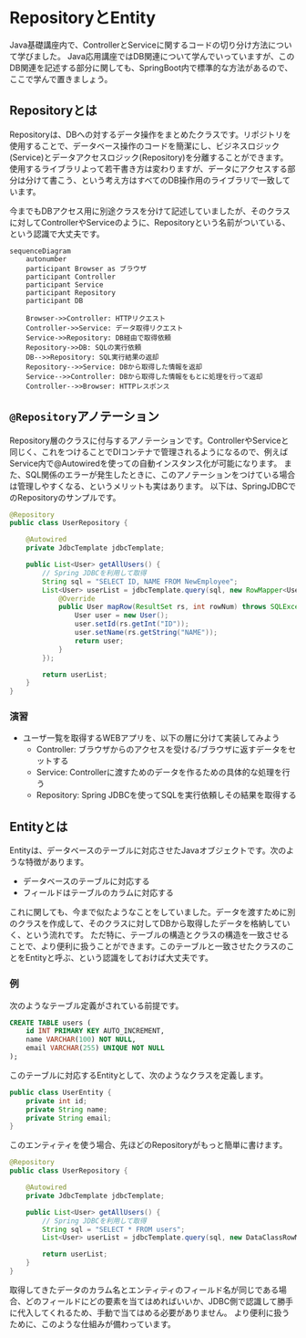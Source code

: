 # RepositoryとEntity
Java基礎講座内で、ControllerとServiceに関するコードの切り分け方法について学びました。
Java応用講座ではDB関連について学んでいっていますが、このDB関連を記述する部分に関しても、SpringBoot内で標準的な方法があるので、ここで学んで置きましょう。

## Repositoryとは
Repositoryは、DBへの対するデータ操作をまとめたクラスです。リポジトリを使用することで、データベース操作のコードを簡潔にし、ビジネスロジック(Service)とデータアクセスロジック(Repository)を分離することができます。
使用するライブラリよって若干書き方は変わりますが、データにアクセスする部分は分けて書こう、という考え方はすべてのDB操作用のライブラリで一致しています。

今までもDBアクセス用に別途クラスを分けて記述していましたが、そのクラスに対してControllerやServiceのように、Repositoryという名前がついている、という認識で大丈夫です。

```mermaid
sequenceDiagram
    autonumber
    participant Browser as ブラウザ
    participant Controller
    participant Service
    participant Repository
    participant DB

    Browser->>Controller: HTTPリクエスト
    Controller->>Service: データ取得リクエスト
    Service->>Repository: DB経由で取得依頼
    Repository->>DB: SQLの実行依頼
    DB-->>Repository: SQL実行結果の返却 
    Repository-->>Service: DBから取得した情報を返却
    Service-->>Controller: DBから取得した情報をもとに処理を行って返却
    Controller-->>Browser: HTTPレスポンス
```

## `@Repository`アノテーション
Repository層のクラスに付与するアノテーションです。ControllerやServiceと同じく、これをつけることでDIコンテナで管理されるようになるので、例えばService内で@Autowiredを使っての自動インスタンス化が可能になります。
また、SQL関係のエラーが発生したときに、このアノテーションをつけている場合は管理しやすくなる、というメリットも実はあります。
以下は、SpringJDBCでのRepositoryのサンプルです。

```java
@Repository
public class UserRepository {

    @Autowired
    private JdbcTemplate jdbcTemplate;

    public List<User> getAllUsers() {
        // Spring JDBCを利用して取得
        String sql = "SELECT ID, NAME FROM NewEmployee";
        List<User> userList = jdbcTemplate.query(sql, new RowMapper<User>() {
            @Override
            public User mapRow(ResultSet rs, int rowNum) throws SQLException {
                User user = new User();
                user.setId(rs.getInt("ID"));
                user.setName(rs.getString("NAME"));
                return user;
            }
        });

        return userList;
    }
}
```

### 演習
- ユーザ一覧を取得するWEBアプリを、以下の層に分けて実装してみよう
  - Controller: ブラウザからのアクセスを受ける/ブラウザに返すデータをセットする
  - Service: Controllerに渡すためのデータを作るための具体的な処理を行う
  - Repository: Spring JDBCを使ってSQLを実行依頼しその結果を取得する

## Entityとは
Entityは、データベースのテーブルに対応させたJavaオブジェクトです。次のような特徴があります。

- データベースのテーブルに対応する
- フィールドはテーブルのカラムに対応する

これに関しても、今まで似たようなことをしていました。データを渡すために別のクラスを作成して、そのクラスに対してDBから取得したデータを格納していく、という流れです。
ただ特に、テーブルの構造とクラスの構造を一致させることで、より便利に扱うことができます。このテーブルと一致させたクラスのことをEntityと呼ぶ、という認識をしておけば大丈夫です。

### 例
次のようなテーブル定義がされている前提です。
```sql
CREATE TABLE users (
    id INT PRIMARY KEY AUTO_INCREMENT,
    name VARCHAR(100) NOT NULL,
    email VARCHAR(255) UNIQUE NOT NULL
);
```

このテーブルに対応するEntityとして、次のようなクラスを定義します。
```java
public class UserEntity {
    private int id;
    private String name;
    private String email;
}
```

このエンティティを使う場合、先ほどのRepositoryがもっと簡単に書けます。

```java
@Repository
public class UserRepository {

    @Autowired
    private JdbcTemplate jdbcTemplate;

    public List<User> getAllUsers() {
        // Spring JDBCを利用して取得
        String sql = "SELECT * FROM users";
        List<User> userList = jdbcTemplate.query(sql, new DataClassRowMapper<>(UserEntity.class));

        return userList;
    }
}
```

取得してきたデータのカラム名とエンティティのフィールド名が同じである場合、どのフィールドにどの要素を当てはめればいいか、JDBC側で認識して勝手に代入してくれるため、手動で当てはめる必要がありません。
より便利に扱うために、このような仕組みが備わっています。
